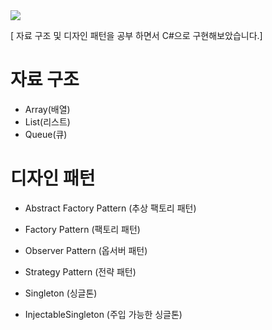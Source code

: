 <img src="https://img.shields.io/badge/csharp-239120?style=for-the-badge&logo=CSharp&logoColor=white">

[ 자료 구조 및 디자인 패턴을 공부 하면서 C#으로 구현해보았습니다.]

# 자료 구조
- Array(배열)
- List(리스트)
- Queue(큐)

# 디자인 패턴
- Abstract Factory Pattern (추상 팩토리 패턴)
- Factory Pattern (팩토리 패턴)
- Observer Pattern (옵서버 패턴)
- Strategy Pattern (전략 패턴)
  
- Singleton (싱글톤)
- InjectableSingleton (주입 가능한 싱글톤)
